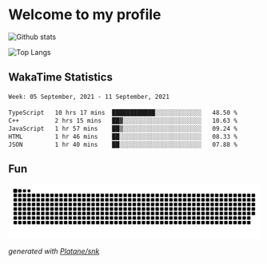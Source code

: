 # Welcome to my profile

![Github stats](https://github-readme-stats.vercel.app/api?username=xinthose&show_icons=true&theme=radical&count_private=true)

![Top Langs](https://github-readme-stats.vercel.app/api/top-langs/?username=xinthose)

## WakaTime Statistics
<!--START_SECTION:waka-->
```text
Week: 05 September, 2021 - 11 September, 2021

TypeScript   10 hrs 17 mins  ████████████░░░░░░░░░░░░░   48.50 % 
C++          2 hrs 15 mins   ██▓░░░░░░░░░░░░░░░░░░░░░░   10.63 % 
JavaScript   1 hr 57 mins    ██▒░░░░░░░░░░░░░░░░░░░░░░   09.24 % 
HTML         1 hr 46 mins    ██░░░░░░░░░░░░░░░░░░░░░░░   08.33 % 
JSON         1 hr 40 mins    ██░░░░░░░░░░░░░░░░░░░░░░░   07.88 % 
```
<!--END_SECTION:waka-->

## Fun
![github contribution grid snake animation](https://raw.githubusercontent.com/xinthose/xinthose/output/github-contribution-grid-snake.svg)

_generated with [Platane/snk](https://github.com/Platane/snk)_

